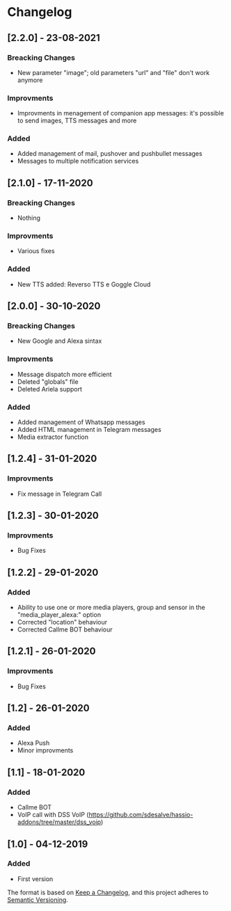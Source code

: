 # Changelog

## [2.2.0] - 23-08-2021

### Breacking Changes
- New parameter "image"; old parameters "url" and "file" don't work anymore 

### Improvments
- Improvments in menagement of companion app messages: it's possible to send images, TTS messages and more

### Added
- Added management of mail, pushover and pushbullet messages
- Messages to multiple notification services

## [2.1.0] - 17-11-2020

### Breacking Changes
- Nothing

### Improvments
- Various fixes

### Added
- New TTS added: Reverso TTS e Goggle Cloud

## [2.0.0] - 30-10-2020

### Breacking Changes
- New Google and Alexa sintax

### Improvments
- Message dispatch more efficient
- Deleted "globals" file
- Deleted Ariela support

### Added
- Added management of Whatsapp messages
- Added HTML management in Telegram messages
- Media extractor function

## [1.2.4] - 31-01-2020

### Improvments

- Fix message in Telegram Call

## [1.2.3] - 30-01-2020

### Improvments

- Bug Fixes

## [1.2.2] - 29-01-2020

### Added

- Ability to use one or more media players, group and sensor in the "media_player_alexa:" option
- Corrected "location" behaviour
- Corrected Callme BOT behaviour

## [1.2.1] - 26-01-2020

### Improvments

- Bug Fixes

## [1.2] - 26-01-2020

### Added

- Alexa Push
- Minor improvments

## [1.1] - 18-01-2020

### Added

- Callme BOT
- VoIP call with DSS VoIP (https://github.com/sdesalve/hassio-addons/tree/master/dss_voip)

## [1.0] - 04-12-2019

### Added

- First version



The format is based on [Keep a Changelog](https://keepachangelog.com/en/1.0.0/),
and this project adheres to [Semantic Versioning](https://semver.org/spec/v2.0.0.html).

